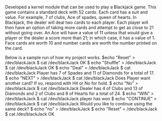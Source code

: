 Developed a kernel module that can be used to play a Blackjack game.
This game contains a standard deck with 52 cards. Each card has a suit and value. For example, 7 of clubs, Ace of spades, queen of hearts. In Blackjack, the dealer will deal two cards to each player. Each player will then have an option of taking more cards and attempt to get as close to 21 without going over.
An Ace will have a value of 11 unless that would give a player or the dealer a score more than 21; in which case, it has a value of 1. Face cards are worth 10 and number cards are worth the number printed on the card.


Below is a sample run of how my project works. 
$echo "Reset" > /dev/blackJack 
$ cat /dev/blackJack 
OK
$ echo "Shuffle" > /dev/blackJack 
$ cat /dev/blackJack 
OK
$ echo "Deal" > /dev/blackJack 
$ cat /dev/blackJack 
Player has 7 of Spades and 11 of Diamonds for a total of 17.
$ echo "NEXT" > /dev/blackJack 
$ cat /dev/blackJack 
Does Player want another card? If so, respond with Hit or No for hold.
$ echo "No" > /dev/blackJack 
$ cat /dev/blackJack 
Dealer has 4 of Clubs and 13 of Diamonds and 2 of Clubs and 8 of Hearts for a total of 24.
$ echo "WIN" > /dev/blackJack 
$ cat /dev/blackJack 
player has won
$ echo "CONTINUE" > /dev/blackJack 
$ cat /dev/blackJack 
Would you like to continue using the same deck?
$ echo "no" > /dev/blackJack 
$ echo "Reset" > /dev/blackJack 
$ cat /dev/blackJack 
OK
